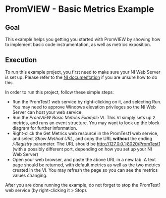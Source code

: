 # PromVIEW - Basic Metrics Example

## Goal

This example helps you getting you started with PromVIEW by showing how to implement basic code instrumentation, as well as metrics exposition.

## Execution

To run this example project, you first need to make sure your NI Web Server is set up. Please refer to the [NI documentation](https://www.ni.com/documentation/en/ni-web-server/latest/manual/configuring-ni-web-server/) if you are unsure how to do this.

In order to run this project, follow these simple steps:

- Run the PromTest1 web service by right-clicking on it, and selecting Run. You may need to approve Windows elevation privileges so the NI Web Server can host your web service.
- Run the *PromVIEW Basic Metrics Example* VI. This VI simply sets up 2 metrics, and runs an event structure. You may want to look up the block diagram for further information.
- Right-click the Get Metrics web resource in the PromTest1 web service, and select *Show Method URL*, and copy the URL **without** the ending */:Registry* parameter. The URL should be http://127.0.0.1:8020/PromTest1 (with a possibly different port, depending on how you set up your NI Web Server)
- Open your web browser, and paste the above URL in a new tab. A text page should be returned, with default metrics as well as the two metrics created in the VI. You may refresh the page so you can see the metrics values changing.



After you are done running the example, do not forget to stop the PromTest1 web service (by right-clicking it > Stop).